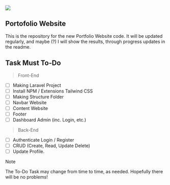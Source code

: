 <img src="https://static.wikia.nocookie.net/houkai-star-rail/images/d/d9/Acheron_Sticker_03.png/revision/latest?cb=20240329055236">

## Portofolio Website
This is the repository for the new Portfolio Website code. It will be updated regularly, and maybe (?) I will show the results, through progress updates in the readme.

## Task Must To-Do
> Front-End
- [ ] Making Laravel Project
- [ ] Install NPM / Extensions Tailwind CSS
- [ ] Making Structure Folder
- [ ] Navbar Website
- [ ] Content Website
- [ ] Footer
- [ ] Dashboard Admin (inc. Login, etc.)

> Back-End
- [ ] Authenticate Login / Register
- [ ] CRUD (Create, Read, Update Delete)
- [ ] Update Profile.

> [!NOTE]
> The To-Do Task may change from time to time, as needed. Hopefully there will be no problems!
